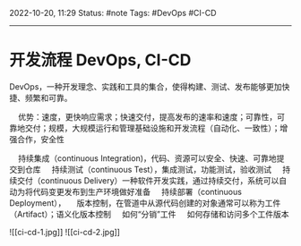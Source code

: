 2022-10-20, 11:29
Status: #note
Tags: #DevOps #CI-CD

---
# 开发流程 DevOps, CI-CD
DevOps，一种开发理念、实践和工具的集合，使得构建、测试、发布能够更加快捷、频繁和可靠。

    优势：速度，更快响应需求；快速交付，提高发布的速率和速度；可靠性，可靠地交付；规模，大规模运行和管理基础设施和开发流程（自动化、一致性）；增强合作，安全性

    持续集成（continuous Integration)，代码、资源可以安全、快速、可靠地提交到仓库
    持续测试（continuous Test），集成测试，功能测试，验收测试
    持续交付（continuous Delivery）一种软件开发实践，通过持续交付，系统可以自动为将代码变更发布到生产环境做好准备
    持续部署（continuous Deployment），
    版本控制，在管道中从源代码创建的对象通常可以称为工件（Artifact）；语义化版本控制
    如何“分销”工件
    如何存储和访问多个工件版本

![[ci-cd-1.jpg]]
![[ci-cd-2.jpg]]
